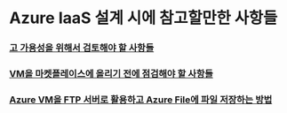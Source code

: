 # Azure IaaS 설계 시에 참고할만한 사항들

### [고 가용성을 위해서 검토해야 할 사항들](/HighAvailibity/)
### [VM을 마켓플레이스에 올리기 전에 점검해야 할 사항들](/Marketplace/)
### [Azure VM을 FTP 서버로 활용하고 Azure File에 파일 저장하는 방법](/FTP/)
